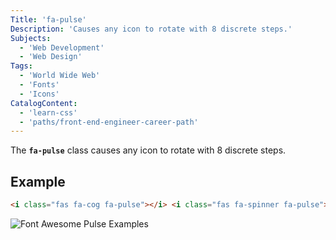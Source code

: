 ```yaml
---
Title: 'fa-pulse'
Description: 'Causes any icon to rotate with 8 discrete steps.'
Subjects:
  - 'Web Development'
  - 'Web Design'
Tags:
  - 'World Wide Web'
  - 'Fonts'
  - 'Icons'
CatalogContent:
  - 'learn-css'
  - 'paths/front-end-engineer-career-path'
---
```


The **`fa-pulse`** class causes any icon to rotate with 8 discrete steps.

## Example

```html
<i class="fas fa-cog fa-pulse"></i> <i class="fas fa-spinner fa-pulse"></i>
```

![Font Awesome Pulse Examples](https://raw.githubusercontent.com/Codecademy/docs/main/media/font-awesome-pulse.png)
